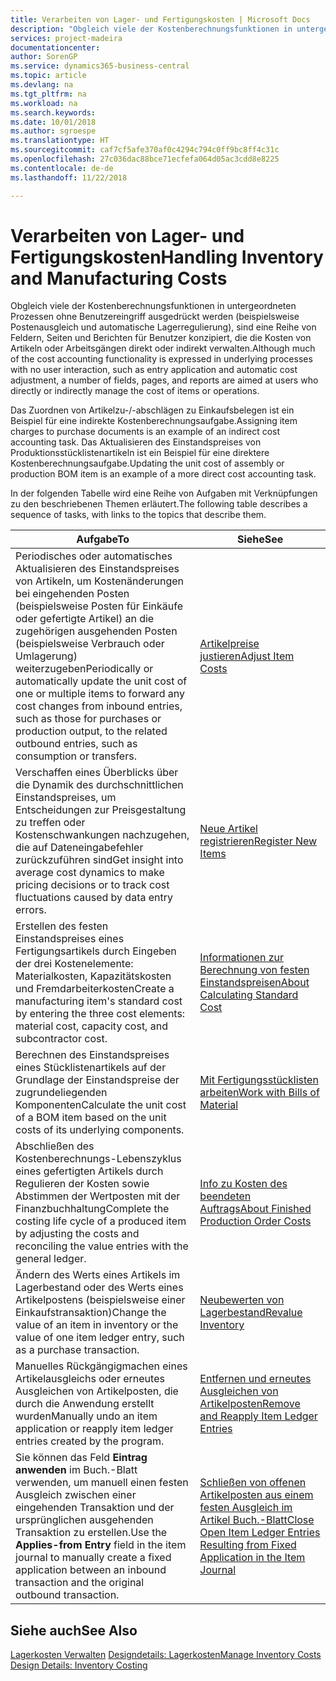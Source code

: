```yaml
---
title: Verarbeiten von Lager- und Fertigungskosten | Microsoft Docs
description: "Obgleich viele der Kostenberechnungsfunktionen in untergeordneten Prozessen ohne Benutzereingriff ausgedrückt werden (beispielsweise Postenausgleich und automatische Lagerregulierung), sind eine Reihe von Feldern, Seiten und Berichten für Benutzer konzipiert, die die Kosten von Artikeln oder Arbeitsgängen direkt oder indirekt verwalten."
services: project-madeira
documentationcenter: 
author: SorenGP
ms.service: dynamics365-business-central
ms.topic: article
ms.devlang: na
ms.tgt_pltfrm: na
ms.workload: na
ms.search.keywords: 
ms.date: 10/01/2018
ms.author: sgroespe
ms.translationtype: HT
ms.sourcegitcommit: caf7cf5afe370af0c4294c794c0ff9bc8ff4c31c
ms.openlocfilehash: 27c036dac88bce71ecfefa064d05ac3cdd8e8225
ms.contentlocale: de-de
ms.lasthandoff: 11/22/2018

---
```

# <a name="handling-inventory-and-manufacturing-costs"></a><span data-ttu-id="7069e-103">Verarbeiten von Lager- und Fertigungskosten</span><span class="sxs-lookup"><span data-stu-id="7069e-103">Handling Inventory and Manufacturing Costs</span></span>
<span data-ttu-id="7069e-104">Obgleich viele der Kostenberechnungsfunktionen in untergeordneten Prozessen ohne Benutzereingriff ausgedrückt werden (beispielsweise Postenausgleich und automatische Lagerregulierung), sind eine Reihe von Feldern, Seiten und Berichten für Benutzer konzipiert, die die Kosten von Artikeln oder Arbeitsgängen direkt oder indirekt verwalten.</span><span class="sxs-lookup"><span data-stu-id="7069e-104">Although much of the cost accounting functionality is expressed in underlying processes with no user interaction, such as entry application and automatic cost adjustment, a number of fields, pages, and reports are aimed at users who directly or indirectly manage the cost of items or operations.</span></span>  

 <span data-ttu-id="7069e-105">Das Zuordnen von Artikelzu-/-abschlägen zu Einkaufsbelegen ist ein Beispiel für eine indirekte Kostenberechnungsaufgabe.</span><span class="sxs-lookup"><span data-stu-id="7069e-105">Assigning item charges to purchase documents is an example of an indirect cost accounting task.</span></span> <span data-ttu-id="7069e-106">Das Aktualisieren des Einstandspreises von Produktionsstücklistenartikeln ist ein Beispiel für eine direktere Kostenberechnungsaufgabe.</span><span class="sxs-lookup"><span data-stu-id="7069e-106">Updating the unit cost of assembly or production BOM item is an example of a more direct cost accounting task.</span></span>  

 <span data-ttu-id="7069e-107">In der folgenden Tabelle wird eine Reihe von Aufgaben mit Verknüpfungen zu den beschriebenen Themen erläutert.</span><span class="sxs-lookup"><span data-stu-id="7069e-107">The following table describes a sequence of tasks, with links to the topics that describe them.</span></span>   

|<span data-ttu-id="7069e-108">**Aufgabe**</span><span class="sxs-lookup"><span data-stu-id="7069e-108">**To**</span></span>|<span data-ttu-id="7069e-109">**Siehe**</span><span class="sxs-lookup"><span data-stu-id="7069e-109">**See**</span></span>|  
|------------|-------------|  
|<span data-ttu-id="7069e-110">Periodisches oder automatisches Aktualisieren des Einstandspreises von Artikeln, um Kostenänderungen bei eingehenden Posten (beispielsweise Posten für Einkäufe oder gefertigte Artikel) an die zugehörigen ausgehenden Posten (beispielsweise Verbrauch oder Umlagerung) weiterzugeben</span><span class="sxs-lookup"><span data-stu-id="7069e-110">Periodically or automatically update the unit cost of one or multiple items to forward any cost changes from inbound entries, such as those for purchases or production output, to the related outbound entries, such as consumption or transfers.</span></span>|[<span data-ttu-id="7069e-111">Artikelpreise justieren</span><span class="sxs-lookup"><span data-stu-id="7069e-111">Adjust Item Costs</span></span>](inventory-how-adjust-item-costs.md)|  
|<span data-ttu-id="7069e-112">Verschaffen eines Überblicks über die Dynamik des durchschnittlichen Einstandspreises, um Entscheidungen zur Preisgestaltung zu treffen oder Kostenschwankungen nachzugehen, die auf Dateneingabefehler zurückzuführen sind</span><span class="sxs-lookup"><span data-stu-id="7069e-112">Get insight into average cost dynamics to make pricing decisions or to track cost fluctuations caused by data entry errors.</span></span>|[<span data-ttu-id="7069e-113">Neue Artikel registrieren</span><span class="sxs-lookup"><span data-stu-id="7069e-113">Register New Items</span></span>](inventory-how-register-new-items.md)|  
|<span data-ttu-id="7069e-114">Erstellen des festen Einstandspreises eines Fertigungsartikels durch Eingeben der drei Kostenelemente: Materialkosten, Kapazitätskosten und Fremdarbeiterkosten</span><span class="sxs-lookup"><span data-stu-id="7069e-114">Create a manufacturing item's standard cost by entering the three cost elements: material cost, capacity cost, and subcontractor cost.</span></span>|[<span data-ttu-id="7069e-115">Informationen zur Berechnung von festen Einstandspreisen</span><span class="sxs-lookup"><span data-stu-id="7069e-115">About Calculating Standard Cost</span></span>](finance-about-calculating-standard-cost.md)|  
|<span data-ttu-id="7069e-116">Berechnen des Einstandspreises eines Stücklistenartikels auf der Grundlage der Einstandspreise der zugrundeliegenden Komponenten</span><span class="sxs-lookup"><span data-stu-id="7069e-116">Calculate the unit cost of a BOM item based on the unit costs of its underlying components.</span></span>|[<span data-ttu-id="7069e-117">Mit Fertigungsstücklisten arbeiten</span><span class="sxs-lookup"><span data-stu-id="7069e-117">Work with Bills of Material</span></span>](inventory-how-work-BOMs.md)|  
|<span data-ttu-id="7069e-118">Abschließen des Kostenberechnungs-Lebenszyklus eines gefertigten Artikels durch Regulieren der Kosten sowie Abstimmen der Wertposten mit der Finanzbuchhaltung</span><span class="sxs-lookup"><span data-stu-id="7069e-118">Complete the costing life cycle of a produced item by adjusting the costs and reconciling the value entries with the general ledger.</span></span>|[<span data-ttu-id="7069e-119">Info zu Kosten des beendeten Auftrags</span><span class="sxs-lookup"><span data-stu-id="7069e-119">About Finished Production Order Costs</span></span>](finance-about-finished-production-order-costs.md)|  
|<span data-ttu-id="7069e-120">Ändern des Werts eines Artikels im Lagerbestand oder des Werts eines Artikelpostens (beispielsweise einer Einkaufstransaktion)</span><span class="sxs-lookup"><span data-stu-id="7069e-120">Change the value of an item in inventory or the value of one item ledger entry, such as a purchase transaction.</span></span>|[<span data-ttu-id="7069e-121">Neubewerten von Lagerbestand</span><span class="sxs-lookup"><span data-stu-id="7069e-121">Revalue Inventory</span></span>](inventory-how-revalue-inventory.md)|
|<span data-ttu-id="7069e-122">Manuelles Rückgängigmachen eines Artikelausgleichs oder erneutes Ausgleichen von Artikelposten, die durch die Anwendung erstellt wurden</span><span class="sxs-lookup"><span data-stu-id="7069e-122">Manually undo an item application or reapply item ledger entries created by the program.</span></span>|[<span data-ttu-id="7069e-123">Entfernen und erneutes Ausgleichen von Artikelposten</span><span class="sxs-lookup"><span data-stu-id="7069e-123">Remove and Reapply Item Ledger Entries</span></span>](finance-how-to-remove-and-reapply-item-entries.md)|  
|<span data-ttu-id="7069e-124">Sie können das Feld **Eintrag anwenden** im Buch.-Blatt verwenden, um manuell einen festen Ausgleich zwischen einer eingehenden Transaktion und der ursprünglichen ausgehenden Transaktion zu erstellen.</span><span class="sxs-lookup"><span data-stu-id="7069e-124">Use the **Applies-from Entry** field in the item journal to manually create a fixed application between an inbound transaction and the original outbound transaction.</span></span>|[<span data-ttu-id="7069e-125">Schließen von offenen Artikelposten aus einem festen Ausgleich im Artikel Buch.-Blatt</span><span class="sxs-lookup"><span data-stu-id="7069e-125">Close Open Item Ledger Entries Resulting from Fixed Application in the Item Journal</span></span>](finance-how-to-close-open-item-ledger-entries-resulting-from-fixed-application-in-the-item-journal.md)|  

## <a name="see-also"></a><span data-ttu-id="7069e-126">Siehe auch</span><span class="sxs-lookup"><span data-stu-id="7069e-126">See Also</span></span>  
<span data-ttu-id="7069e-127">[Lagerkosten Verwalten](finance-manage-inventory-costs.md)
[Designdetails: Lagerkosten](design-details-inventory-costing.md)</span><span class="sxs-lookup"><span data-stu-id="7069e-127">[Manage Inventory Costs](finance-manage-inventory-costs.md)
[Design Details: Inventory Costing](design-details-inventory-costing.md)</span></span>

